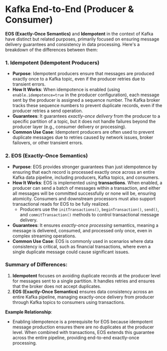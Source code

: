 # Kafka End-to-End (Producer & Consumer)

**EOS (Exactly-Once Semantics)** and **Idempotent** in the context of Kafka have distinct but related purposes, primarily focused on ensuring message delivery guarantees and consistency in data processing. Here's a breakdown of the differences between them:

### 1. **Idempotent (Idempotent Producers)**

- **Purpose**: Idempotent producers ensure that messages are produced exactly once to a Kafka topic, even if the producer retries due to transient errors.
- **How It Works**: When idempotence is enabled (using `enable.idempotence=true` in the producer configuration), each message sent by the producer is assigned a sequence number. The Kafka broker tracks these sequence numbers to prevent duplicate records, even if the producer retries a send operation.
- **Guarantees**: It guarantees *exactly-once delivery* from the producer to a specific partition of a topic, but it does not handle failures beyond the producer layer (e.g., consumer delivery or processing).
- **Common Use Case**: Idempotent producers are often used to prevent duplicate messages due to retries caused by network issues, broker failovers, or other transient errors.

### 2. **EOS (Exactly-Once Semantics)**

- **Purpose**: EOS provides stronger guarantees than just idempotence by ensuring that each record is processed exactly once across an entire Kafka data pipeline, including producers, Kafka topics, and consumers.
- **How It Works**: EOS is implemented using **transactions**. When enabled, a producer can send a batch of messages within a transaction, and either all messages will be committed successfully or none will be, ensuring atomicity. Consumers and downstream processors must also support transactional reads for EOS to be fully realized.
  - Producers use the `initTransactions()`, `beginTransaction()`, `send()`, and `commitTransaction()` methods to control transactional message delivery.
- **Guarantees**: It ensures *exactly-once processing* semantics, meaning a message is delivered, consumed, and processed only once, even in complex streaming operations.
- **Common Use Case**: EOS is commonly used in scenarios where data consistency is critical, such as financial transactions, where even a single duplicate message could cause significant issues.

### Summary of Differences:

1. **Idempotent** focuses on avoiding duplicate records at the producer level for messages sent to a single partition. It handles retries and ensures that the broker does not accept duplicates.
2. **EOS (Exactly-Once Semantics)** ensures data consistency across an entire Kafka pipeline, managing exactly-once delivery from producer through Kafka topics to consumers using transactions.

**Example Relationship**:
- Enabling idempotence is a prerequisite for EOS because idempotent message production ensures there are no duplicates at the producer level. When combined with transactions, EOS extends this guarantee across the entire pipeline, providing end-to-end exactly-once processing.